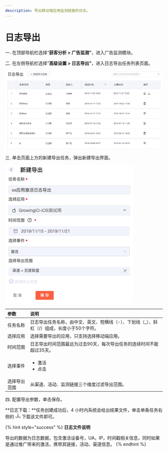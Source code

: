 ```yaml
---
description: 导出移动端应用监测链接的日志。
---
```


# 日志导出

一. 在顶部导航栏选择“**获客分析 &gt; 广告监测”**，进入广告监测模块。

二. 在左侧导航栏选择“**高级设置 &gt; 日志导出”**，进入日志导出任务列表页面。

![](../../../../.gitbook/assets/image%20%28187%29.png)

三. 单击页面上方的新建导出任务，弹出新建导出界面。

![](../../../../.gitbook/assets/image%20%28159%29.png)

<table>
  <thead>
    <tr>
      <th style="text-align:left">&#x53C2;&#x6570;</th>
      <th style="text-align:left">&#x8BF4;&#x660E;</th>
    </tr>
  </thead>
  <tbody>
    <tr>
      <td style="text-align:left">&#x4EFB;&#x52A1;&#x540D;&#x79F0;</td>
      <td style="text-align:left">&#x65E5;&#x5FD7;&#x5BFC;&#x51FA;&#x4EFB;&#x52A1;&#x540D;&#x79F0;&#xFF0C;&#x7531;&#x4E2D;&#x6587;&#x3001;&#x82F1;&#x6587;&#x3001;&#x77ED;&#x6A2A;&#x7EBF;&#xFF08;-&#xFF09;&#x3001;&#x4E0B;&#x5212;&#x7EBF;&#xFF08;_&#xFF09;&#x3001;&#x659C;&#x6760;&#xFF08;/&#xFF09;&#x7EC4;&#x6210;&#xFF0C;&#x957F;&#x5EA6;&#x5C0F;&#x4E8E;50&#x4E2A;&#x5B57;&#x7B26;&#x3002;</td>
    </tr>
    <tr>
      <td style="text-align:left">&#x9009;&#x62E9;&#x5E94;&#x7528;</td>
      <td style="text-align:left">&#x9009;&#x62E9;&#x9700;&#x8981;&#x5BFC;&#x51FA;&#x7684;&#x5E94;&#x7528;&#xFF0C;&#x53EA;&#x652F;&#x6301;&#x9009;&#x62E9;&#x79FB;&#x52A8;&#x7AEF;&#x5E94;&#x7528;&#x3002;</td>
    </tr>
    <tr>
      <td style="text-align:left">&#x65F6;&#x95F4;&#x8303;&#x56F4;</td>
      <td style="text-align:left">&#x65E5;&#x5FD7;&#x5BFC;&#x51FA;&#x65F6;&#x95F4;&#x8303;&#x56F4;&#x6700;&#x8FDC;&#x4E3A;&#x8FC7;&#x53BB;90&#x5929;&#xFF0C;&#x6BCF;&#x6B21;&#x5BFC;&#x51FA;&#x4EFB;&#x52A1;&#x7684;&#x8FDE;&#x7EED;&#x65F6;&#x95F4;&#x4E0D;&#x80FD;&#x8D85;&#x8FC7;35&#x5929;&#x3002;</td>
    </tr>
    <tr>
      <td style="text-align:left">&#x9009;&#x62E9;&#x4E8B;&#x4EF6;</td>
      <td style="text-align:left">
        <ul>
          <li>&#x6FC0;&#x6D3B;</li>
          <li>&#x70B9;&#x51FB;</li>
        </ul>
      </td>
    </tr>
    <tr>
      <td style="text-align:left">&#x9009;&#x62E9;&#x5BFC;&#x51FA;&#x8303;&#x56F4;</td>
      <td style="text-align:left">&#x4ECE;&#x6E20;&#x9053;&#x3001;&#x6D3B;&#x52A8;&#x3001;&#x76D1;&#x6D4B;&#x94FE;&#x63A5;&#x4E09;&#x4E2A;&#x7EF4;&#x5EA6;&#x8FC7;&#x6EE4;&#x5BFC;&#x51FA;&#x8303;&#x56F4;&#x3002;</td>
    </tr>
  </tbody>
</table>四. 配置导出参数，单击保存。

**日志下载：**任务创建成功后，4 小时内系统会给出结果文件，单击单条任务右侧的 ![](../../../../.gitbook/assets/xia-zai.png) 下载该文件即可。

{% hint style="success" %}
**日志文件说明**

导出的数据为日志数据，包含激活设备号，UA，IP，时间戳相关信息，同时如果是通过推广带来的激活，携带其链接，活动，渠道信息。
{% endhint %}

